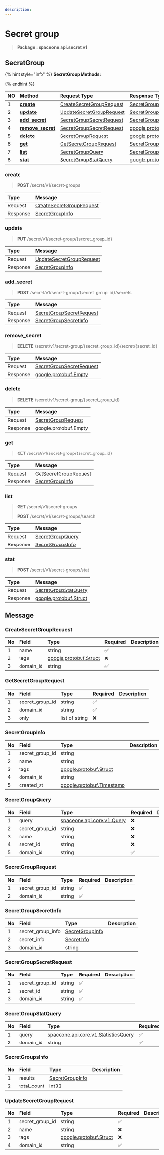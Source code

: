 ```yaml
---
description:  
---
```

# Secret group

>  **Package : spaceone.api.secret.v1**

## SecretGroup

{% hint style="info" %}
**SecretGroup Methods:**

{%  endhint %}


| NO |  Method | Request Type | Response Type | Description |
| :--- | :--- | :--- | :--- | :--- |
| 1 | [**create**](secret-group.md#create)|   [CreateSecretGroupRequest](secret-group.md#createsecretgrouprequest) |   [SecretGroupInfo](secret-group.md#secretgroupinfo) |  |
| 2 | [**update**](secret-group.md#update)|   [UpdateSecretGroupRequest](secret-group.md#updatesecretgrouprequest) |   [SecretGroupInfo](secret-group.md#secretgroupinfo) |  |
| 3 | [**add_secret**](secret-group.md#add_secret)|   [SecretGroupSecretRequest](secret-group.md#secretgroupsecretrequest) |   [SecretGroupSecretInfo](secret-group.md#secretgroupsecretinfo) |  |
| 4 | [**remove_secret**](secret-group.md#remove_secret)|   [SecretGroupSecretRequest](secret-group.md#secretgroupsecretrequest) |  [google.protobuf.Empty](https://github.com/protocolbuffers/protobuf/blob/master/src/google/protobuf/empty.proto)|  |
| 5 | [**delete**](secret-group.md#delete)|   [SecretGroupRequest](secret-group.md#secretgrouprequest) |  [google.protobuf.Empty](https://github.com/protocolbuffers/protobuf/blob/master/src/google/protobuf/empty.proto)|  |
| 6 | [**get**](secret-group.md#get)|   [GetSecretGroupRequest](secret-group.md#getsecretgrouprequest) |   [SecretGroupInfo](secret-group.md#secretgroupinfo) |  |
| 7 | [**list**](secret-group.md#list)|   [SecretGroupQuery](secret-group.md#secretgroupquery) |   [SecretGroupsInfo](secret-group.md#secretgroupsinfo) |  |
| 8 | [**stat**](secret-group.md#stat)|   [SecretGroupStatQuery](secret-group.md#secretgroupstatquery) |  [google.protobuf.Struct](https://github.com/protocolbuffers/protobuf/blob/master/src/google/protobuf/struct.proto)|  | 
 

 
### create
> **POST** /secret/v1/secret-groups
>


| Type | Message |
| :--- | :--- |
| Request | [CreateSecretGroupRequest](secret-group.md#createsecretgrouprequest) |
| Response |  [SecretGroupInfo](secret-group.md#secretgroupinfo)  |
 
 

 
### update
> **PUT** /secret/v1/secret-group/{secret_group_id}
>


| Type | Message |
| :--- | :--- |
| Request | [UpdateSecretGroupRequest](secret-group.md#updatesecretgrouprequest) |
| Response |  [SecretGroupInfo](secret-group.md#secretgroupinfo)  |
 
 

 
### add_secret
> **POST** /secret/v1/secret-group/{secret_group_id}/secrets
>


| Type | Message |
| :--- | :--- |
| Request | [SecretGroupSecretRequest](secret-group.md#secretgroupsecretrequest) |
| Response |  [SecretGroupSecretInfo](secret-group.md#secretgroupsecretinfo)  |
 
 

 
### remove_secret
> **DELETE** /secret/v1/secret-group/{secret_group_id}/secret/{secret_id}
>


| Type | Message |
| :--- | :--- |
| Request | [SecretGroupSecretRequest](secret-group.md#secretgroupsecretrequest) |
| Response | [google.protobuf.Empty](https://github.com/protocolbuffers/protobuf/blob/master/src/google/protobuf/empty.proto) |
 
 

 
### delete
> **DELETE** /secret/v1/secret-group/{secret_group_id}
>


| Type | Message |
| :--- | :--- |
| Request | [SecretGroupRequest](secret-group.md#secretgrouprequest) |
| Response | [google.protobuf.Empty](https://github.com/protocolbuffers/protobuf/blob/master/src/google/protobuf/empty.proto) |
 
 

 
### get
> **GET** /secret/v1/secret-group/{secret_group_id}
>


| Type | Message |
| :--- | :--- |
| Request | [GetSecretGroupRequest](secret-group.md#getsecretgrouprequest) |
| Response |  [SecretGroupInfo](secret-group.md#secretgroupinfo)  |
 
 

 
### list
> **GET** /secret/v1/secret-groups
>
> **POST** /secret/v1/secret-groups/search



| Type | Message |
| :--- | :--- |
| Request | [SecretGroupQuery](secret-group.md#secretgroupquery) |
| Response |  [SecretGroupsInfo](secret-group.md#secretgroupsinfo)  |
 
 

 
### stat
> **POST** /secret/v1/secret-groups/stat
>


| Type | Message |
| :--- | :--- |
| Request | [SecretGroupStatQuery](secret-group.md#secretgroupstatquery) |
| Response | [google.protobuf.Struct](https://github.com/protocolbuffers/protobuf/blob/master/src/google/protobuf/struct.proto) |


## 

## Message

### CreateSecretGroupRequest
| No | Field | Type | Required | Description |
| :--- | :--- | :--- | :--- | :--- |
| 1 | name |string|✅| |
| 2 | tags |[google.protobuf.Struct](https://github.com/protocolbuffers/protobuf/blob/master/src/google/protobuf/struct.proto)|❌| |
| 3 | domain_id |string|✅| |

### GetSecretGroupRequest
| No | Field | Type | Required | Description |
| :--- | :--- | :--- | :--- | :--- |
| 1 | secret_group_id |string|✅| |
| 2 | domain_id |string|✅| |
| 3 | only |list of string|❌| |

### SecretGroupInfo
| No | Field | Type |  Description |
| :--- | :--- | :--- | :--- |
| 1 | secret_group_id |string | |
| 2 | name |string | |
| 3 | tags |[google.protobuf.Struct](https://github.com/protocolbuffers/protobuf/blob/master/src/google/protobuf/struct.proto) | |
| 4 | domain_id |string | |
| 5 | created_at |[google.protobuf.Timestamp](https://github.com/protocolbuffers/protobuf/blob/master/src/google/protobuf/timestamp.proto) | |

### SecretGroupQuery
| No | Field | Type | Required | Description |
| :--- | :--- | :--- | :--- | :--- |
| 1 | query |[spaceone.api.core.v1.Query](https://spaceone-dev.gitbook.io/api-reference/common-v1/search-query)|❌| |
| 2 | secret_group_id |string|❌| |
| 3 | name |string|❌| |
| 4 | secret_id |string|❌| |
| 5 | domain_id |string|✅| |

### SecretGroupRequest
| No | Field | Type | Required | Description |
| :--- | :--- | :--- | :--- | :--- |
| 1 | secret_group_id |string|✅| |
| 2 | domain_id |string|✅| |

### SecretGroupSecretInfo
| No | Field | Type |  Description |
| :--- | :--- | :--- | :--- |
| 1 | secret_group_info |[SecretGroupInfo](secret-group.md#secretgroupinfo) | |
| 2 | secret_info |[SecretInfo](secret-group.md#secretinfo) | |
| 3 | domain_id |string | |

### SecretGroupSecretRequest
| No | Field | Type | Required | Description |
| :--- | :--- | :--- | :--- | :--- |
| 1 | secret_group_id |string|✅| |
| 2 | secret_id |string|✅| |
| 3 | domain_id |string|✅| |

### SecretGroupStatQuery
| No | Field | Type | Required | Description |
| :--- | :--- | :--- | :--- | :--- |
| 1 | query |[spaceone.api.core.v1.StatisticsQuery](https://spaceone-dev.gitbook.io/api-reference/common-v1/statistics-query)|✅| |
| 2 | domain_id |string|✅| |

### SecretGroupsInfo
| No | Field | Type |  Description |
| :--- | :--- | :--- | :--- |
| 1 | results |[SecretGroupInfo](secret-group.md#secretgroupinfo) | |
| 2 | total_count |[int32](https://github.com/protocolbuffers/protobuf/blob/master/src/google/protobuf/type.proto) | |

### UpdateSecretGroupRequest
| No | Field | Type | Required | Description |
| :--- | :--- | :--- | :--- | :--- |
| 1 | secret_group_id |string|✅| |
| 2 | name |string|❌| |
| 3 | tags |[google.protobuf.Struct](https://github.com/protocolbuffers/protobuf/blob/master/src/google/protobuf/struct.proto)|❌| |
| 4 | domain_id |string|✅| |
